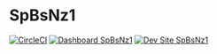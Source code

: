 # SpBsNz1

[![CircleCI](https://circleci.com/gh/StephenCataldo/SpBsNz1.svg?style=shield)](https://circleci.com/gh/StephenCataldo/SpBsNz1)
[![Dashboard SpBsNz1](https://img.shields.io/badge/dashboard-SpBsNz1-yellow.svg)](https://dashboard.pantheon.io/sites/0d23d9a0-4567-4d85-a16a-d80c1e750a7f#dev/code)
[![Dev Site SpBsNz1](https://img.shields.io/badge/site-SpBsNz1-blue.svg)](http://dev-SpBsNz1.pantheonsite.io/)